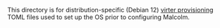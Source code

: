 This directory is for distribution-specific (Debian 12) [virter provisioning](https://github.com/LINBIT/virter/blob/master/doc/provisioning.md) TOML files used to set up the OS prior to configuring Malcolm.
